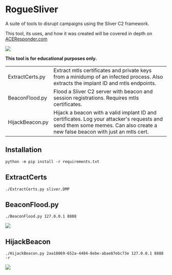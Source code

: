 # RogueSliver
A suite of tools to disrupt campaigns using the Sliver C2 framework.

This tool, its uses, and how it was created will be covered in depth on [ACEResponder.com](https://aceresponder.com)

![](https://assets.aceresponder.com/github/roguesliver-01.png)

**This tool is for educational purposes only.**

|||
| --- | --- |
| ExtractCerts.py | Extract mtls certificates and private keys from a minidump of an infected process. Also extracts the implant ID and mtls endpoints. |
| BeaconFlood.py | Flood a Sliver C2 server with beacon and session registrations. Requires mtls certificates. |
| HijackBeacon.py | Hijack a beacon with a valid implant ID and certificates. Log your attacker's requests and send them some memes. Can also create a new false beacon with just an mtls cert. |

## Installation
```
python -m pip install -r requirements.txt
```

## ExtractCerts
```
./ExtractCerts.py sliver.DMP
```

## BeaconFlood.py
```
./BeaconFlood.py 127.0.0.1 8888
```
![](https://assets.aceresponder.com/github/beaconflood.png)
## HijackBeacon
```
./HijackBeacon.py 2aa18069-652a-4484-8ebe-abae87ebc73e 127.0.0.1 8888 -r
```
![](https://assets.aceresponder.com/github/hijackbeacon.png)
